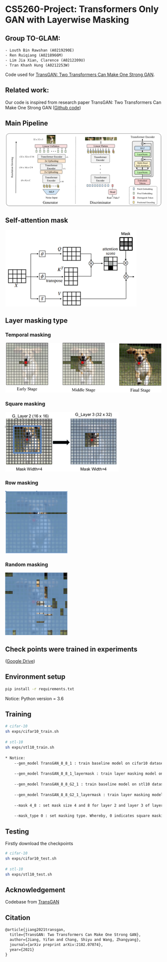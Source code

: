 # CS5260-Project: Transformers Only GAN with Layerwise Masking

## Group TO-GLAM:
	- Louth Bin Rawshan (A0219290E)
	- Ren Ruiqiang (A0218966M)
	- Lim Jia Xian, Clarence (A0212209U)
	- Tran Khanh Hung (A0212253W)


Code used for [TransGAN: Two Transformers Can Make One Strong GAN](https://arxiv.org/abs/2102.07074). 

## Related work:
Our code is inspired from research paper TransGAN: Two Transformers Can Make One Strong GAN ([Github code](https://github.com/VITA-Group/TransGAN))

## Main Pipeline
![Main Pipeline](assets/TransGAN.png)

## Self-attention mask
![Self-Attention](assets/self-attention-mask.png)

## Layer masking type

### Temporal masking
![Temporal masking](assets/temporalmasking.png)

### Square masking
![Square masking](assets/squaremask.png)

### Row masking
<img src="assets/rowmask.png" width="200" height="200"/>

### Random masking
<img src="assets/randommask.png" width="200" height="200"/>

## Check points were trained in experiments

([Google Drive](https://drive.google.com/drive/folders/10nl0DKjPIT9Ze1GF67uD0yccxFHFzNM9?usp=sharing))

## Environment setup
```bash
pip install -r requirements.txt
```
Notice: Python version = 3.6

## Training
```bash
# cifar-10
sh exps/cifar10_train.sh

# stl-10
sh exps/stl10_train.sh

* Notice: 
	--gen_model TransGAN_8_8_1 : train baseline model on cifar10 dataset

	--gen_model TransGAN_8_8_1_layermask : train layer masking model on cifar10 dataset
	
	--gen_model TransGAN_8_8_G2_1 : train baseline model on stl10 dataset

	--gen_model TransGAN_8_8_G2_1_layermask : train layer masking model on stl10 dataset
		
	--mask 4_8 : set mask size 4 and 8 for layer 2 and layer 3 of layer masking models respectively. The mask size can be set to 8_4 (big to small masking) , 4_8 (small to big masking), 8_8(same size masking)
	
	--mask_type 0 : set masking type. Whereby, 0 indicates square masking, 1 indicates row-wise masking, 2 indicates random masking
```
## Testing
Firstly download the checkpoints
```bash
# cifar-10
sh exps/cifar10_test.sh

# stl-10
sh exps/stl10_test.sh

```

## Acknowledgement
Codebase from [TransGAN](https://github.com/VITA-Group/TransGAN)

## Citation
```
@article{jiang2021transgan,
  title={TransGAN: Two Transformers Can Make One Strong GAN},
  author={Jiang, Yifan and Chang, Shiyu and Wang, Zhangyang},
  journal={arXiv preprint arXiv:2102.07074},
  year={2021}
}
```
